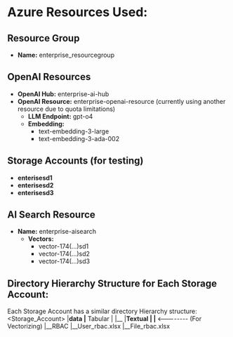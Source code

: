 # Azure Resources Used:

## Resource Group
- **Name:** enterprise_resourcegroup

## OpenAI Resources
- **OpenAI Hub:** enterprise-ai-hub
- **OpenAI Resource:** enterprise-openai-resource (currently using another resource due to quota limitations)
  - **LLM Endpoint:** gpt-o4
  - **Embedding:** 
    - text-embedding-3-large
    - text-embedding-3-ada-002

## Storage Accounts (for testing)
- **enterisesd1**
- **enterisesd2**
- **enterisesd3**

## AI Search Resource
- **Name:** enterprise-aisearch
  - **Vectors:**
    - vector-174(...)sd1
    - vector-174(...)sd2
    - vector-174(...)sd3

## Directory Hierarchy Structure for Each Storage Account:
Each Storage Account has a similar directory Hierarchy structure:
<Storage_Account>
  |__data
     |__ Tabular
     |  |__<Tables>
     |__Textual
     |  |__<Files>     <-------- (For Vectorizing)
     |__RBAC
       |__User_rbac.xlsx
       |__File_rbac.xlsx           
